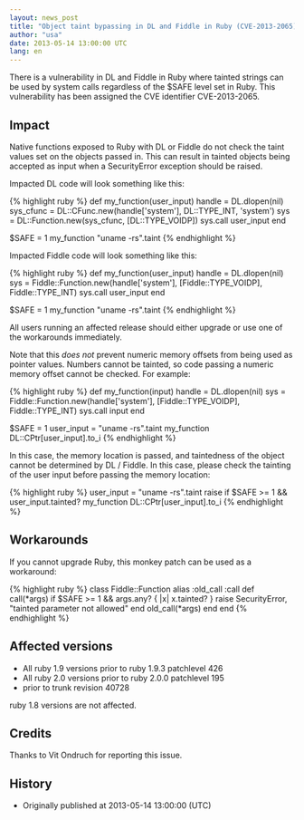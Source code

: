 ```yaml
---
layout: news_post
title: "Object taint bypassing in DL and Fiddle in Ruby (CVE-2013-2065)"
author: "usa"
date: 2013-05-14 13:00:00 UTC
lang: en
---
```


There is a vulnerability in DL and Fiddle in Ruby where tainted strings can be
used by system calls regardless of the $SAFE level set in Ruby. This
vulnerability has been assigned the CVE identifier CVE-2013-2065.

## Impact

Native functions exposed to Ruby with DL or Fiddle do not check the taint
values set on the objects passed in.  This can result in tainted objects being
accepted as input when a SecurityError exception should be raised.

Impacted DL code will look something like this:

{% highlight ruby %}
def my_function(user_input)
  handle    = DL.dlopen(nil)
  sys_cfunc = DL::CFunc.new(handle['system'], DL::TYPE_INT, 'system')
  sys       = DL::Function.new(sys_cfunc, [DL::TYPE_VOIDP])
  sys.call user_input
end

$SAFE = 1
my_function "uname -rs".taint
{% endhighlight %}

Impacted Fiddle code will look something like this:

{% highlight ruby %}
def my_function(user_input)
  handle    = DL.dlopen(nil)
  sys = Fiddle::Function.new(handle['system'],
                             [Fiddle::TYPE_VOIDP], Fiddle::TYPE_INT)
  sys.call user_input
end

$SAFE = 1
my_function "uname -rs".taint
{% endhighlight %}

All users running an affected release should either upgrade or use one of the
workarounds immediately.

Note that this *does not* prevent numeric memory offsets from being used as
pointer values.  Numbers cannot be tainted, so code passing a numeric memory
offset cannot be checked.  For example:

{% highlight ruby %}
def my_function(input)
  handle    = DL.dlopen(nil)
  sys = Fiddle::Function.new(handle['system'],
                             [Fiddle::TYPE_VOIDP], Fiddle::TYPE_INT)
  sys.call input
end

$SAFE = 1
user_input = "uname -rs".taint
my_function DL::CPtr[user_input].to_i
{% endhighlight %}

In this case, the memory location is passed, and taintedness of the object
cannot be determined by DL / Fiddle.  In this case, please check the tainting
of the user input before passing the memory location:

{% highlight ruby %}
user_input = "uname -rs".taint
raise if $SAFE >= 1 && user_input.tainted?
my_function DL::CPtr[user_input].to_i
{% endhighlight %}

## Workarounds

If you cannot upgrade Ruby, this monkey patch can be used as a workaround:

{% highlight ruby %}
class Fiddle::Function
  alias :old_call :call
  def call(*args)
    if $SAFE >= 1 && args.any? { |x| x.tainted? }
      raise SecurityError, "tainted parameter not allowed"
    end
    old_call(*args)
  end
end
{% endhighlight %}

## Affected versions

* All ruby 1.9 versions prior to ruby 1.9.3 patchlevel 426
* All ruby 2.0 versions prior to ruby 2.0.0 patchlevel 195
* prior to trunk revision 40728

ruby 1.8 versions are not affected.

## Credits

Thanks to Vit Ondruch for reporting this issue.

## History

* Originally published at 2013-05-14 13:00:00 (UTC)
